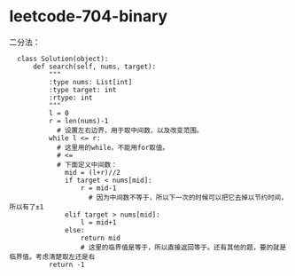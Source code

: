 # leetcode-704-binary

二分法：

      class Solution(object):
          def search(self, nums, target):
              """
              :type nums: List[int]
              :type target: int
              :rtype: int
              """
              l = 0
              r = len(nums)-1
                # 设置左右边界，用于取中间数，以及改变范围。
              while l <= r:
                # 这里用的while，不能用for取值。
                # <= 
                # 下面定义中间数：
                  mid = (l+r)//2
                  if target < nums[mid]:
                      r = mid-1
                        # 因为中间数不等于，所以下一次的时候可以把它去掉以节约时间，所以有了±1
                  elif target > nums[mid]:
                      l = mid+1
                  else:
                      return mid
                      # 这里的临界值是等于，所以直接返回等于。还有其他的题，要的就是临界值。考虑清楚取左还是右
              return -1
